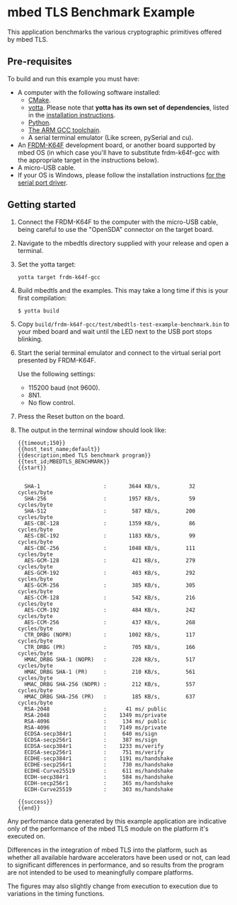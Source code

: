 # mbed TLS Benchmark Example

This application benchmarks the various cryptographic primitives offered by mbed TLS.

## Pre-requisites

To build and run this example you must have:

* A computer with the following software installed:
  * [CMake](http://www.cmake.org/download/).
  * [yotta](https://github.com/ARMmbed/yotta). Please note that **yotta has its own set of dependencies**, listed in the [installation instructions](http://armmbed.github.io/yotta/#installing-on-windows).
  * [Python](https://www.python.org/downloads/).
  * [The ARM GCC toolchain](https://launchpad.net/gcc-arm-embedded).
  * A serial terminal emulator (Like screen, pySerial and cu).
* An [FRDM-K64F](http://developer.mbed.org/platforms/FRDM-K64F/) development board, or another board supported by mbed OS (in which case you'll have to substitute frdm-k64f-gcc with the appropriate target in the instructions below).
* A micro-USB cable.
* If your OS is Windows, please follow the installation instructions [for the serial port driver](https://developer.mbed.org/handbook/Windows-serial-configuration).

## Getting started

1. Connect the FRDM-K64F to the computer with the micro-USB cable, being careful to use the "OpenSDA" connector on the target board.

2. Navigate to the mbedtls directory supplied with your release and open a terminal.

3. Set the yotta target:

    ```
    yotta target frdm-k64f-gcc
    ```

4. Build mbedtls and the examples. This may take a long time if this is your first compilation:

    ```
    $ yotta build
    ```

5. Copy `build/frdm-k64f-gcc/test/mbedtls-test-example-benchmark.bin` to your mbed board and wait until the LED next to the USB port stops blinking.

6. Start the serial terminal emulator and connect to the virtual serial port presented by FRDM-K64F. 

	Use the following settings:

	* 115200 baud (not 9600).
	* 8N1.
	* No flow control. 

7. Press the Reset button on the board.

8. The output in the terminal window should look like:

    ```
    {{timeout;150}}
    {{host_test_name;default}}
    {{description;mbed TLS benchmark program}}
    {{test_id;MBEDTLS_BENCHMARK}}
    {{start}}


      SHA-1                    :       3644 KB/s,         32 cycles/byte
      SHA-256                  :       1957 KB/s,         59 cycles/byte
      SHA-512                  :        587 KB/s,        200 cycles/byte
      AES-CBC-128              :       1359 KB/s,         86 cycles/byte
      AES-CBC-192              :       1183 KB/s,         99 cycles/byte
      AES-CBC-256              :       1048 KB/s,        111 cycles/byte
      AES-GCM-128              :        421 KB/s,        279 cycles/byte
      AES-GCM-192              :        403 KB/s,        292 cycles/byte
      AES-GCM-256              :        385 KB/s,        305 cycles/byte
      AES-CCM-128              :        542 KB/s,        216 cycles/byte
      AES-CCM-192              :        484 KB/s,        242 cycles/byte
      AES-CCM-256              :        437 KB/s,        268 cycles/byte
      CTR_DRBG (NOPR)          :       1002 KB/s,        117 cycles/byte
      CTR_DRBG (PR)            :        705 KB/s,        166 cycles/byte
      HMAC_DRBG SHA-1 (NOPR)   :        228 KB/s,        517 cycles/byte
      HMAC_DRBG SHA-1 (PR)     :        210 KB/s,        561 cycles/byte
      HMAC_DRBG SHA-256 (NOPR) :        212 KB/s,        557 cycles/byte
      HMAC_DRBG SHA-256 (PR)   :        185 KB/s,        637 cycles/byte
      RSA-2048                 :      41 ms/ public
      RSA-2048                 :    1349 ms/private
      RSA-4096                 :     134 ms/ public
      RSA-4096                 :    7149 ms/private
      ECDSA-secp384r1          :     640 ms/sign
      ECDSA-secp256r1          :     387 ms/sign
      ECDSA-secp384r1          :    1233 ms/verify
      ECDSA-secp256r1          :     751 ms/verify
      ECDHE-secp384r1          :    1191 ms/handshake
      ECDHE-secp256r1          :     730 ms/handshake
      ECDHE-Curve25519         :     611 ms/handshake
      ECDH-secp384r1           :     584 ms/handshake
      ECDH-secp256r1           :     365 ms/handshake
      ECDH-Curve25519          :     303 ms/handshake

    {{success}}
    {{end}}
    ```

Any performance data generated by this example application are indicative only of the performance of the mbed TLS module on the platform it's executed on.

Differences in the integration of mbed TLS into the platform, such as whether all available hardware accelerators have been used or not, can lead to significant differences in performance, and so results from the program are not intended to be used to meaningfully compare platforms.

The figures may also slightly change from execution to execution due to variations in the timing functions.
